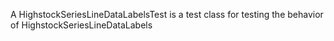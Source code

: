 A HighstockSeriesLineDataLabelsTest is a test class for testing the behavior of HighstockSeriesLineDataLabels